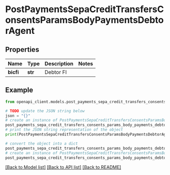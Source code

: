 # PostPaymentsSepaCreditTransfersConsentsParamsBodyPaymentsDebtorAgent


## Properties

Name | Type | Description | Notes
------------ | ------------- | ------------- | -------------
**bicfi** | **str** | Debtor FI | 

## Example

```python
from openapi_client.models.post_payments_sepa_credit_transfers_consents_params_body_payments_debtor_agent import PostPaymentsSepaCreditTransfersConsentsParamsBodyPaymentsDebtorAgent

# TODO update the JSON string below
json = "{}"
# create an instance of PostPaymentsSepaCreditTransfersConsentsParamsBodyPaymentsDebtorAgent from a JSON string
post_payments_sepa_credit_transfers_consents_params_body_payments_debtor_agent_instance = PostPaymentsSepaCreditTransfersConsentsParamsBodyPaymentsDebtorAgent.from_json(json)
# print the JSON string representation of the object
print(PostPaymentsSepaCreditTransfersConsentsParamsBodyPaymentsDebtorAgent.to_json())

# convert the object into a dict
post_payments_sepa_credit_transfers_consents_params_body_payments_debtor_agent_dict = post_payments_sepa_credit_transfers_consents_params_body_payments_debtor_agent_instance.to_dict()
# create an instance of PostPaymentsSepaCreditTransfersConsentsParamsBodyPaymentsDebtorAgent from a dict
post_payments_sepa_credit_transfers_consents_params_body_payments_debtor_agent_from_dict = PostPaymentsSepaCreditTransfersConsentsParamsBodyPaymentsDebtorAgent.from_dict(post_payments_sepa_credit_transfers_consents_params_body_payments_debtor_agent_dict)
```
[[Back to Model list]](../README.md#documentation-for-models) [[Back to API list]](../README.md#documentation-for-api-endpoints) [[Back to README]](../README.md)


